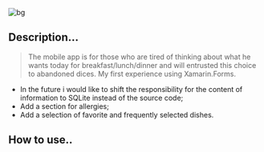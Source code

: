 ![bg](https://github.com/Tiltozavour/ChooseForMe/assets/123664582/0a6ab16e-efdf-4df6-a57b-7b54fe5b3981)

## Description...
> The mobile app is for those who are tired of thinking about what he wants today for breakfast/lunch/dinner and will entrusted this choice to abandoned dices. 
My first experience using Xamarin.Forms.
- In the future i would like to shift the responsibility for the content of information to SQLite instead of the source code; 
- Add a section for allergies;
- Add a selection of favorite and frequently selected dishes.

## How to use..
